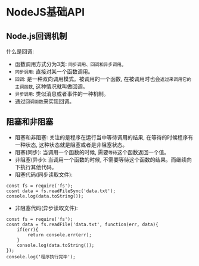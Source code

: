 # NodeJS基础API


## Node.js回调机制
什么是回调:
* 函数调用方式分为3类: `同步调用、回调和异步调用`。
* `同步调用`: 直接对某一个函数调用。
* `回调`: 是一种双向调用模式。被调用的一个函数, 在被调用时也会`返过来调用它的主调函数`, 这种情况就叫做回调。
* `异步调用`: 类似消息或者事件的一种机制。
* 通过`回调函数`来实现回调。

## 阻塞和非阻塞
* 阻塞和非阻塞: 关注的是程序在运行当中等待调用的结果, 在等待的时候程序有一种状态, 这种状态就是阻塞或者是非阻塞状态。
* 阻塞(同步): 当调用一个函数的时候, 需要`等待`这个函数返回一个值。
* 非阻塞(异步): 当调用一个函数的时候, 不需要等待这个函数的结果。而继续向下执行其他代码。
* 阻塞代码(同步读取文件):
```
const fs = require('fs');
cosnt data = fs.readFileSync('data.txt');
console.log(data.toString());
```
* 非阻塞代码(异步读取文件):
```
const fs = require('fs');
cosnt data = fs.readFile('data.txt', function(err, data){
    if(err){
        return console.err(err);
    }
    console.log(data.toString());
});
console.log('程序执行完毕');
```


























